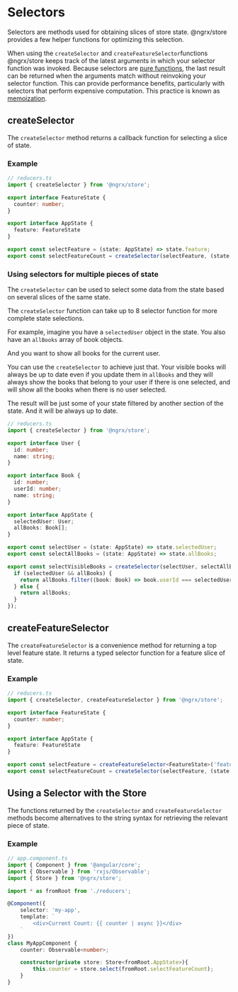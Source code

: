 # Selectors

Selectors are methods used for obtaining slices of store state. @ngrx/store provides a few helper functions for optimizing this selection.

When using the `createSelector` and `createFeatureSelector`functions @ngrx/store keeps track of the latest arguments in which your selector function was invoked. Because selectors are [pure functions](https://en.wikipedia.org/wiki/Pure_function), the last result can be returned when the arguments match without reinvoking your selector function. This can provide performance benefits, particularly with selectors that perform expensive computation. This practice is known as [memoization](https://en.wikipedia.org/wiki/Memoization).

## createSelector

The `createSelector` method returns a callback function for selecting a slice of state. 


### Example

```ts
// reducers.ts
import { createSelector } from '@ngrx/store';

export interface FeatureState {
  counter: number;
}

export interface AppState {
  feature: FeatureState
}

export const selectFeature = (state: AppState) => state.feature;
export const selectFeatureCount = createSelector(selectFeature, (state: FeatureState) => state.counter);
```


### Using selectors for multiple pieces of state

The `createSelector` can be used to select some data from the state based on several slices of the same state.

The `createSelector` function can take up to 8 selector function for more complete state selections.

For example, imagine you have a `selectedUser` object in the state. You also have an `allBooks` array of book objects.

And you want to show all books for the current user.

You can use the `createSelector` to achieve just that. Your visible books will always be up to date even if you update them in `allBooks` and they will always show the books that belong to your user if there is one selected, and will show all the books when there is no user selected.

The result will be just some of your state filtered by another section of the state. And it will be always up to date.

```ts
// reducers.ts
import { createSelector } from '@ngrx/store';

export interface User {
  id: number;
  name: string;
}

export interface Book {
  id: number;
  userId: number;
  name: string;
}

export interface AppState {
  selectedUser: User;
  allBooks: Book[];
}

export const selectUser = (state: AppState) => state.selectedUser;
export const selectAllBooks = (state: AppState) => state.allBooks;

export const selectVisibleBooks = createSelector(selectUser, selectAllBooks, (selectedUser: User, allBooks: Books[]) => {
  if (selectedUser && allBooks) {
    return allBooks.filter((book: Book) => book.userId === selectedUser.id);
  } else {
    return allBooks;
  }
});
```

## createFeatureSelector

The `createFeatureSelector` is a convenience method for returning a top level feature state. It returns a typed selector function for a feature slice of state.

### Example

```ts
// reducers.ts
import { createSelector, createFeatureSelector } from '@ngrx/store';

export interface FeatureState {
  counter: number;
}

export interface AppState {
  feature: FeatureState
}

export const selectFeature = createFeatureSelector<FeatureState>('feature');
export const selectFeatureCount = createSelector(selectFeature, (state: FeatureState) => state.counter);

```

## Using a Selector with the Store 

The functions returned by the `createSelector` and `createFeatureSelector` methods become alternatives to the string syntax for retrieving the relevant piece of state. 

### Example 

```ts
// app.component.ts
import { Component } from '@angular/core';
import { Observable } from 'rxjs/Observable';
import { Store } from '@ngrx/store';

import * as fromRoot from './reducers';

@Component({
	selector: 'my-app',
	template: `
		<div>Current Count: {{ counter | async }}</div>
	`
})
class MyAppComponent {
	counter: Observable<number>;

	constructor(private store: Store<fromRoot.AppState>){
		this.counter = store.select(fromRoot.selectFeatureCount);
	}
}
```
